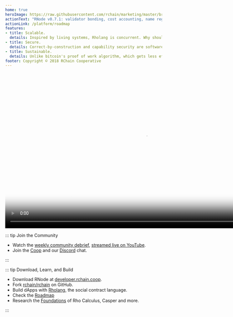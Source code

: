 ```yaml
---
home: true
heroImage: https://raw.githubusercontent.com/rchain/marketing/master/branding/Social%20Banners/rchain-reddit.jpg
actionText: "RNode v0.7.1: validator bonding, cost accounting, name registry, and Rholang cheat sheet →"
actionLink: /platform/roadmap
features:
- title: Scalable.
  details: Inspired by living systems, Rholang is concurrent. Why should buying tea in Nairobi wait for stock transactions in New York?
- title: Secure.
  details: Correct-by-construction and capability security are software engineering best practices that help build an economically secured platform.
- title: Sustainable.
  details: Unlike bitcoin's proof of work algorithm, which gets less efficient as it grows, Casper proof-of-stake requires no wasteful computation.
footer: Copyright © 2018 RChain Cooperative
---
```


<div class="vidyaWrapper">
<video width="900" height="500"
  poster="https://www.rchain.coop/assets/homepage/rchain-vidthumb-editted.png" controls="" muted="">
<source src="https://www.rchain.coop/assets/homepage/RChainHero_V5.mp4" type="video/mp4">
</video>
</div>

::: tip Join the Community

 - Watch the [weekly community
   debrief](ecosystem/conferences.md#weekly-community-debrief), [streamed live on YouTube][stream].
 - Join the [Coop](ecosystem/rchain-coop.md) and our [Discord](https://discord.gg/fvY8qhx) chat.

[stream]: https://www.youtube.com/watch?v=cp3SMXRPpZ0&list=PLf2bbiic5ZjCVy9t4vhz4cQTSS6vLQC5R
:::

::: tip Download, Learn, and Build

  - Download RNode at [developer.rchain.coop](https://developer.rchain.coop/).
  - Fork [rchain/rchain](https://github.com/rchain/rchain/) on GitHub.
  - Build dApps with [Rholang](platform/rholang.md), the social contract language.
  - Check the [Roadmap](platform/roadmap.md)
  - Research the [Foundations](platform/research.md) of Rho Calculus, Casper and more.

:::

<style>
.hero img {
  width: 95%
}
</style>
